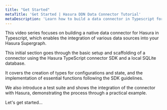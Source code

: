 ```yaml
---
title: "Get Started"
metaTitle: 'Get Started | Hasura DDN Data Connector Tutorial'
metaDescription: 'Learn how to build a data connector in Typescript for Hasura DDN'
---
```


This video series focuses on building a native data connector for Hasura in Typescript, which enables the integration of
various data sources into your Hasura Supergraph.

This initial section goes through the basic setup and scaffolding of a connector using the Hasura TypeScript 
connector SDK and a local SQLite database. 

It covers the creation of types for configurations and state, and the implementation of essential functions 
following the SDK guidelines. 

We also introduce a test suite and shows the integration of the connector with Hasura,
demonstrating the process through a practical example.

Let's get started...